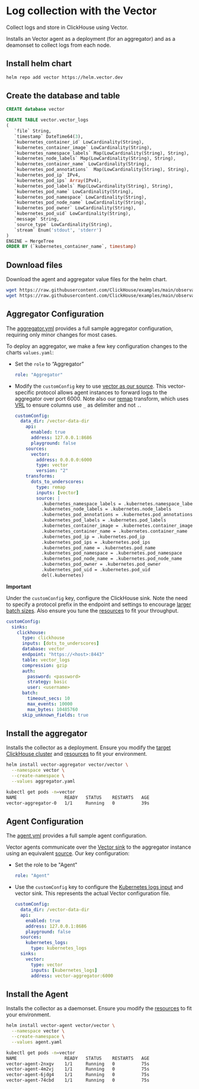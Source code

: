# Log collection with the Vector

Collect logs and store in ClickHouse using Vector.


Installs an Vector agent as a deployment (for an aggregator) and as a deamonset to collect logs from each node.

## Install helm chart

```bash
helm repo add vector https://helm.vector.dev
```

## Create the database and table

```sql
CREATE database vector

CREATE TABLE vector.vector_logs
(
   `file` String,
   `timestamp` DateTime64(3),
   `kubernetes_container_id` LowCardinality(String),
   `kubernetes_container_image` LowCardinality(String),
   `kubernetes_namespace_labels` Map(LowCardinality(String), String),
   `kubernetes_node_labels` Map(LowCardinality(String), String),
   `kubernetes_container_name` LowCardinality(String),
   `kubernetes_pod_annotations`  Map(LowCardinality(String), String),
   `kubernetes_pod_ip` IPv4,
   `kubernetes_pod_ips` Array(IPv4),
   `kubernetes_pod_labels` Map(LowCardinality(String), String),
   `kubernetes_pod_name` LowCardinality(String),
   `kubernetes_pod_namespace` LowCardinality(String),
   `kubernetes_pod_node_name` LowCardinality(String),
   `kubernetes_pod_owner` LowCardinality(String),
   `kubernetes_pod_uid` LowCardinality(String),
   `message` String,
   `source_type` LowCardinality(String),
   `stream` Enum('stdout', 'stderr')
)
ENGINE = MergeTree
ORDER BY (`kubernetes_container_name`, timestamp)
```

## Download files

Download the agent and aggregator value files for the helm chart.

```bash
wget https://raw.githubusercontent.com/ClickHouse/examples/main/observability/logs/kubernetes/vector_to_vector/aggregator.yaml
wget https://raw.githubusercontent.com/ClickHouse/examples/main/observability/logs/kubernetes/vector_to_vector/agent.yaml
```

## Aggregator Configuration

The [aggregator.yml](./aggregator.yml) provides a full sample aggregator configuration, requiring only minor changes for most cases.

To deploy an aggregator, we make a few key configuration changes to the charts `values.yaml`:
  - Set the `role` to “Aggregator”
    ```yaml
    role: "Aggregator"
    ```
  - Modify the `customConfig` key to use [vector as our source](https://vector.dev/docs/reference/configuration/sources/vector/). This vector-specific protocol allows agent instances to forward logs to the aggregator over port 6000. Note also our [remap](https://vector.dev/docs/reference/configuration/transforms/remap/) transform, which uses [VRL](https://vector.dev/docs/reference/vrl/) to ensure columns use `_` as delimiter and not `.`.
    ```yaml
    customConfig:
      data_dir: /vector-data-dir
        api:
          enabled: true
          address: 127.0.0.1:8686
          playground: false
        sources:
          vector:
            address: 0.0.0.0:6000
            type: vector
            version: "2"
        transforms:
          dots_to_underscores:
            type: remap
            inputs: [vector]
            source: |
              .kubernetes_namespace_labels = .kubernetes.namespace_labels
              .kubernetes_node_labels = .kubernetes.node_labels
              .kubernetes_pod_annotations = .kubernetes.pod_annotations
              .kubernetes_pod_labels = .kubernetes.pod_labels
              .kubernetes_container_image = .kubernetes.container_image
              .kubernetes_container_name = .kubernetes.container_name
              .kubernetes_pod_ip = .kubernetes.pod_ip
              .kubernetes_pod_ips = .kubernetes.pod_ips
              .kubernetes_pod_name = .kubernetes.pod_name
              .kubernetes_pod_namespace = .kubernetes.pod_namespace
              .kubernetes_pod_node_name = .kubernetes.pod_node_name
              .kubernetes_pod_owner = .kubernetes.pod_owner
              .kubernetes_pod_uid = .kubernetes.pod_uid
              del(.kubernetes)
    ```
    

**Important**

Under the `customConfig` key, configure the ClickHouse sink. Note the need to specify a protocol prefix in the endpoint and settings to encourage [larger batch sizes](https://vector.dev/docs/reference/configuration/sinks/clickhouse/#batch). Also ensure you tune the [resources](./aggregator.yaml#L167-L173) to fit your throughput.

```yaml
customConfig:
  sinks:
    clickhouse:
      type: clickhouse
      inputs: [dots_to_underscores]
      database: vector
      endpoint: "https://<host>:8443"
      table: vector_logs
      compression: gzip
      auth:
        password: <password>
        strategy: basic
        user: <username>
      batch:
        timeout_secs: 10
        max_events: 10000
        max_bytes: 10485760
      skip_unknown_fields: true
```

## Install the aggregator

Installs the collector as a deployment. Ensure you modify the [target ClickHouse cluster](https://github.com/ClickHouse/examples/blob/main/observability/logs/kubernetes/vector_to_vector/aggregator.yaml#L314-L324) and [resources](https://github.com/ClickHouse/examples/blob/main/observability/logs/kubernetes/vector_to_vector/aggregator.yaml#L167-L173) to fit your environment.


```bash
helm install vector-aggregator vector/vector \
  --namespace vector \
  --create-namespace \
  --values aggregator.yaml

kubectl get pods -n=vector
NAME                  READY   STATUS    RESTARTS   AGE
vector-aggregator-0   1/1     Running   0          39s
```

## Agent Configuration

The [agent.yml](./agent.yml) provides a full sample agent configuration.

Vector agents communicate over the [Vector sink](https://vector.dev/docs/reference/configuration/sinks/vector/) to the aggregator instance using an equivalent [source](https://vector.dev/docs/reference/configuration/sources/vector/). Our key configuration:

  - Set the role to be "Agent"
    ```yaml
    role: "Agent"
    ```
  - Use the `customConfig` key to configure the [Kubernetes logs input](https://vector.dev/docs/reference/configuration/sources/kubernetes_logs/) and vector sink. This represents the actual Vector configuration file.
    ```yaml
    customConfig:
      data_dir: /vector-data-dir
      api:
        enabled: true
        address: 127.0.0.1:8686
        playground: false
      sources:
        kubernetes_logs:
          type: kubernetes_logs
      sinks:
        vector:
          type: vector
          inputs: [kubernetes_logs]
          address: vector-aggregator:6000   
    ```

## Install the Agent

Installs the collector as a daemonset. Ensure you modify the [resources]() to fit your environment.


```bash
helm install vector-agent vector/vector \
  --namespace vector \
  --create-namespace \
  --values agent.yaml

kubectl get pods -n=vector
NAME                  READY   STATUS    RESTARTS   AGE
vector-agent-2nxgv    1/1     Running   0          75s
vector-agent-4m2vj    1/1     Running   0          75s
vector-agent-6jdg4    1/1     Running   0          75s
vector-agent-74cbd    1/1     Running   0          75s
```
